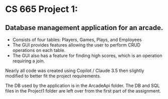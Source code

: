 # CS 665 Project 1:
## Database management application for an arcade.
- Consists of four tables: Players, Games, Plays, and Employees
- The GUI provides features allowing the user to perform CRUD operations on each table.
- The GUI also has a feature for finding high scores, which is an operation requiring a join.

Nearly all code was created using Copilot / Claude 3.5 then slightly modified to better fit the project requirements.

The DB used by the application is in the ArcadeApi folder. The DB and SQL files in the Project1 folder are left over from the first part of the assignment.
